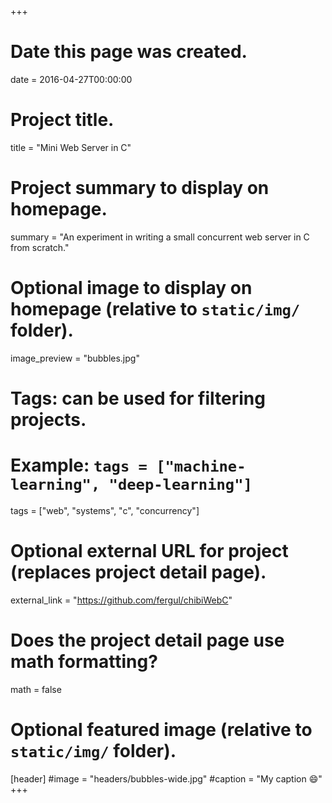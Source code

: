 
+++
# Date this page was created.
date = 2016-04-27T00:00:00

# Project title.
title = "Mini Web Server in C"

# Project summary to display on homepage.
summary = "An experiment in writing a small concurrent web server in C from scratch."

# Optional image to display on homepage (relative to `static/img/` folder).
image_preview = "bubbles.jpg"

# Tags: can be used for filtering projects.
# Example: `tags = ["machine-learning", "deep-learning"]`
tags = ["web", "systems", "c", "concurrency"]

# Optional external URL for project (replaces project detail page).
external_link = "https://github.com/fergul/chibiWebC"

# Does the project detail page use math formatting?
math = false

# Optional featured image (relative to `static/img/` folder).
[header]
#image = "headers/bubbles-wide.jpg"
#caption = "My caption :smile:"
+++